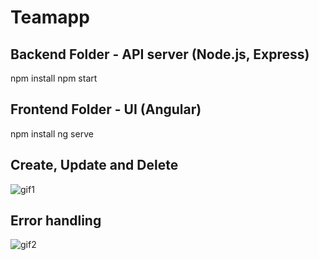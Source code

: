 # Teamapp

## Backend Folder - API server (Node.js, Express)

npm install
npm start 

## Frontend Folder - UI (Angular)

npm install
ng serve

## Create, Update and Delete

![gif1](http://g.recordit.co/y1SlLvpA9f.gif)

## Error handling

![gif2](http://g.recordit.co/mwE6sk568c.gif)
